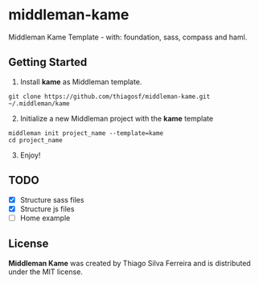 # middleman-kame

Middleman Kame Template - with: foundation, sass, compass and haml.

## Getting Started

1.  Install __kame__ as Middleman template.

`git clone https://github.com/thiagosf/middleman-kame.git ~/.middleman/kame`

2.  Initialize a new Middleman project with the __kame__ template

```
middleman init project_name --template=kame
cd project_name
```

3.  Enjoy!

## TODO

- [x] Structure sass files
- [x] Structure js files
- [ ] Home example

## License 

__Middleman Kame__ was created by Thiago Silva Ferreira and is distributed under the MIT license.
